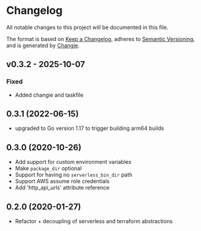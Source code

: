 # Changelog
All notable changes to this project will be documented in this file.

The format is based on [Keep a Changelog](https://keepachangelog.com/en/1.0.0/),
adheres to [Semantic Versioning](https://semver.org/spec/v2.0.0.html),
and is generated by [Changie](https://github.com/miniscruff/changie).


## v0.3.2 - 2025-10-07
### Fixed
* Added changie and taskfile

## 0.3.1 (2022-06-15)
- upgraded to Go version 1.17 to trigger building arm64 builds

## 0.3.0 (2020-10-26)
- Add support for custom environment variables
- Make `package_dir` optional
- Support for having no `serverless_bin_dir` path
- Support AWS assume role credentials
- Add 'http_api_urls' attribute reference

## 0.2.0 (2020-01-27)
- Refactor + decoupling of serverless and terraform abstractions

